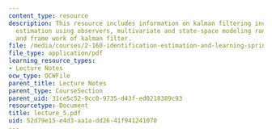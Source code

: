 ```yaml
---
content_type: resource
description: This resource includes information on kalman filtering including state
  estimation using observers, multivariate and state-space modeling random processes,
  and frame work of kalman filter.
file: /media/courses/2-160-identification-estimation-and-learning-spring-2006/52d79e15e4d3aa1add2641f941241070_lecture_5.pdf
file_type: application/pdf
learning_resource_types:
- Lecture Notes
ocw_type: OCWFile
parent_title: Lecture Notes
parent_type: CourseSection
parent_uid: 31ce5c52-9cc0-9735-d43f-ed0218389c93
resourcetype: Document
title: lecture_5.pdf
uid: 52d79e15-e4d3-aa1a-dd26-41f941241070
---
```

